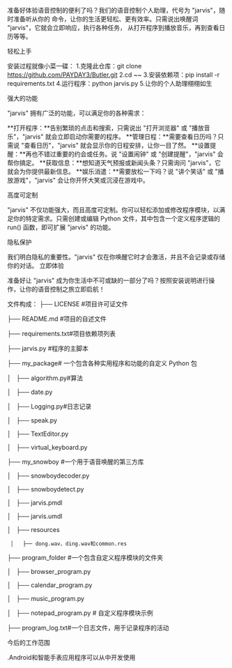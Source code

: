 准备好体验语音控制的便利了吗？我们的语音控制个人助理，代号为 "jarvis"，随时准备听从你的
命令，让你的生活更轻松、更有效率。只需说出唤醒词 "jarvis"，它就会立即响应，执行各种任务，
从打开程序到播放音乐，再到查看日历等等。

轻松上手

安装过程就像小菜一碟：
1.克隆此仓库：git clone https://github.com/PAYDAY3/Butler.git
2.cd ~~
3.安装依赖项：pip install -r requirements.txt
4.运行程序：python jarvis.py
5.让你的个人助理栩栩如生

强大的功能

"jarvis" 拥有广泛的功能，可以满足你的各种需求：

**打开程序：**告别繁琐的点击和搜索，只需说出 "打开浏览器" 或 "播放音乐"，"jarvis" 就会立即启动你需要的程序。
**管理日程：**需要查看日历吗？只需说 "查看日历"，"jarvis" 就会显示你的日程安排，让你一目了然。
**设置提醒：**再也不错过重要的约会或任务。说 "设置闹钟" 或 "创建提醒"，"jarvis" 会帮你搞定。
**获取信息：**想知道天气预报或新闻头条？只需询问 "jarvis"，它就会为你提供最新信息。
**娱乐消遣：**需要放松一下吗？说 "讲个笑话" 或 "播放游戏"，"jarvis" 会让你开怀大笑或沉浸在游戏中。

高度可定制

"jarvis" 不仅功能强大，而且高度可定制。你可以轻松添加或修改程序模块，以满足你的特定需求。只需创建或编辑 Python 文件，其中包含一个定义程序逻辑的 run() 函数，即可扩展 "jarvis" 的功能。

隐私保护

我们明白隐私的重要性。"jarvis" 仅在你唤醒它时才会激活，并且不会记录或存储你的对话。
立即体验

准备好让 "jarvis" 成为你生活中不可或缺的一部分了吗？按照安装说明进行操作，让你的语音控制之旅立即启航！

文件构成：
├── LICENSE #项目许可证文件

├── README.md  #项目的自述文件

├── requirements.txt#项目依赖项列表

├── jarvis.py  #程序的主脚本

├── my_package# 一个包含各种实用程序和功能的自定义 Python 包

│   ├── algorithm.py#算法

│   ├── date.py

│   ├── Logging.py#日志记录

│   ├── speak.py

│   ├── TextEditor.py

│   ├── virtual_keyboard.py

├── my_snowboy  #一个用于语音唤醒的第三方库

│   ├── snowboydecoder.py

│   ├── snowboydetect.py

│   ├── jarvis.pmdl

│   ├── jarvis.umdl

│   ├── resources

     │   ├── dong.wav、ding.wav和common.res

├── program_folder #一个包含自定义程序模块的文件夹

│   ├── browser_program.py

│   ├── calendar_program.py

│   ├── music_program.py

│   ├── notepad_program.py  # 自定义程序模块示例

├── program_log.txt#一个日志文件，用于记录程序的活动


今后的工作范围

.Android和智能手表应用程序可以从中开发使用
